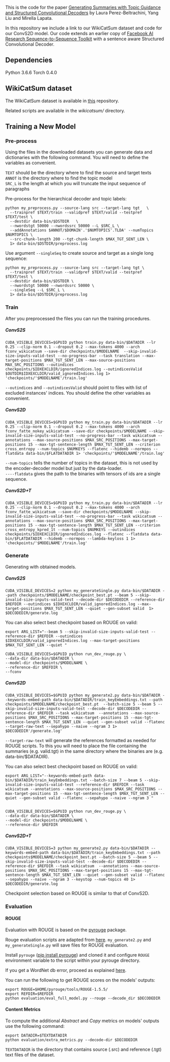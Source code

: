 This is the code for the paper [Generating Summaries with Topic Guidance and Structured Convolutional Decoders](https://arxiv.org/pdf/1906.04687.pdf) by Laura Perez-Beltrachini, Yang Liu and Mirella Lapata.


In this repository we include a link to our WikiCatSum dataset and code for our ConvS2D model. Our code extends an earlier copy of [Facebook AI Research Sequence-to-Sequence Toolkit](https://github.com/pytorch/fairseq) with a sentence aware Structured Convolutional Decoder.

## Dependencies

Python 3.6.6
Torch 0.4.0

## WikiCatSum dataset

The WikiCatSum dataset is available in [this](https://datashare.is.ed.ac.uk/handle/10283/3368) repository.

Related scripts are available in the *wikicatsum/* directory.


## Training a New Model

### Pre-process

Using the files in the downloaded datasets you can generate data and dictionaries with the following command. You will need to define the variables as convenient.  

```TEXT``` should be the directory where to find the source and target texts  
```ANNOT``` is the directory where to find the topic model  
```SRC_L``` is the length at which you will truncate the input sequence of paragraphs  

Pre-process for the hierarchical decoder and topic labels:
```
python my_preprocess.py --source-lang src --target-lang tgt   \
  --trainpref $TEXT/train --validpref $TEXT/valid --testpref $TEXT/test \
  --destdir data-bin/$DSTDIR   \
  --nwordstgt 50000 --nwordssrc 50000 --L $SRC_L \
  --addAnnotations $ANNOT/$DOMAIN'.'$NUMTOPICS'.TLDA' --numTopics $NUMTOPICS \
  --src-chunk-length 200 --tgt-chunk-length $MAX_TGT_SENT_LEN \
  1> data-bin/$DSTDIR/preprocess.log
```

Use argument ```--singleSeq``` to create source and target as a single long sequence:
```
python my_preprocess.py --source-lang src --target-lang tgt \
  --trainpref $TEXT/train --validpref $TEXT/valid --testpref $TEXT/test \
  --destdir data-bin/$DSTDIR \
  --nwordstgt 50000 --nwordssrc 50000 \
  --singleSeq --L $SRC_L \
  1> data-bin/$DSTDIR/preprocess.log
```


### Train
After you preprocessed the files you can run the training procedures.

##### ConvS2S
```
CUDA_VISIBLE_DEVICES=$GPUID python train.py data-bin/$DATADIR --lr 0.25 --clip-norm 0.1 --dropout 0.2 --max-tokens 4000 --arch fconv_wikicatsum --save-dir checkpoints/$MODELNAME  --skip-invalid-size-inputs-valid-test --no-progress-bar --task translation --max-target-positions $MAX_TGT_SENT_LEN --max-source-positions MAX_SRC_POSITIONS --outindices checkpoints/$IDXEXCLDIR/ignoredIndices.log --outindicesValid $OUTDIR$IDXEXCLDIR/valid_ignoredIndices.log 1> 'checkpoints/'$MODELNAME'/train.log'
```

```--outindices``` and ```--outindicesValid``` should point to files with list of excluded instances' indices. You should define the other variables as convenient.

##### ConvS2D

```
CUDA_VISIBLE_DEVICES=$GPUID python my_train.py data-bin/$DATADIR --lr 0.25 --clip-norm 0.1 --dropout 0.2 --max-tokens 4000 --arch fconv_fatte_nokey_wikicatsum --save-dir checkpoints/$MODELNAME --skip-invalid-size-inputs-valid-test --no-progress-bar --task wikicatsum --annotations --max-source-positions $MAX_SRC_POSITIONS --max-target-positions 15 --max-tgt-sentence-length $MAX_TGT_SENT_LEN --criterion cross_entropy --num-topics $NUMKEYS --flatenc --hidemb --normpos --flatdata data-bin/$FLATDATADIR 1> 'checkpoints/'$MODELNAME'/train.log'
```

```--num-topics``` tells the number of topics in the dataset, this is not used by the encoder-decoder model but just by the data-loader.  
```----flatdata``` gives the path to the binaries with tensors of ids are a single sequence.

##### ConvS2D+T

```
CUDA_VISIBLE_DEVICES=$GPUID python my_train.py data-bin/$DATADIR --lr 0.25 --clip-norm 0.1 --dropout 0.2 --max-tokens 4000 --arch fconv_fatte_wikicatsum --save-dir checkpoints/$MODELNAME --skip-invalid-size-inputs-valid-test --no-progress-bar --task wikicatsum --annotations --max-source-positions $MAX_SRC_POSITIONS --max-target-positions 15 --max-tgt-sentence-length $MAX_TGT_SENT_LEN --criterion cross_entropy_kpred_1t --num-topics $NUMKEYS --outindices checkpoints/$IDXEXCLDIR/ignoredIndices.log --flatenc --flatdata data-bin/$FLATDATADIR --hidemb --normpos --lambda-keyloss 1 1> 'checkpoints/'$MODELNAME'/train.log'
```


### Generate

Generating with obtained models.

##### ConvS2S

```
CUDA_VISIBLE_DEVICES=2 python my_generateSingle.py data-bin/$DATADIR --path checkpoints/$MODELNAME/checkpoint_best.pt --beam 5 --skip-invalid-size-inputs-valid-test --decode-dir $DECODEDIR --reference-dir $REFDIR --outindices $IDXEXCLDIR/valid_ignoredIndices.log --max-target-positions $MAX_TGT_SENT_LEN --quiet --gen-subset valid  1> $DECODEDIR/generate.log
```

You can also select best checkpoint based on ROUGE on valid:
```
export ARG_LIST="--beam 5 --skip-invalid-size-inputs-valid-test --reference-dir $REFDIR --outindices $IDXEXCLDIR/valid_ignoredIndices.log --max-target-positions $MAX_TGT_SENT_LEN --quiet "

CUDA_VISIBLE_DEVICES=$GPUID python run_dev_rouge.py \
--data-dir data-bin/$DATADIR \
--model-dir checkpoints/$MODELNAME \
--reference-dir $REFDIR \
--fconv
```

##### ConvS2D
```
CUDA_VISIBLE_DEVICES=$GPUID python my_generate2.py data-bin/$DATADIR --keywords-embed-path data-bin/$DATADIR/train_keyEmbeddings.txt --path checkpoints/$MODELNAME/checkpoint_best.pt  --batch-size 5 --beam 5 --skip-invalid-size-inputs-valid-test --decode-dir $DECODEDIR --reference-dir $REFDIR --task wikicatsum  --annotations --max-source-positions $MAX_SRC_POSITIONS --max-target-positions 15 --max-tgt-sentence-length $MAX_TGT_SENT_LEN --quiet --gen-subset valid --flatenc --target-raw-text --sepahypo --naive --ngram 3 1> $DECODEDIR'/generate.log'
```

```--target-raw-text``` will generate the references formatted as needed for ROUGE scripts. To this you will need to place the file containing the summaries (e.g. valid.tgt) in the same directory where the binaries are (e.g. data-bin/$DATADIR).


You can also select best checkpoint based on ROUGE on valid:
```
export ARG_LIST="--keywords-embed-path data-bin/$DATADIR/train_keyEmbeddings.txt --batch-size 7 --beam 5 --skip-invalid-size-inputs-valid-test --reference-dir $REFDIR --task wikicatsum --annotations --max-source-positions $MAX_SRC_POSITIONS --max-target-positions 15 --max-tgt-sentence-length $MAX_TGT_SENT_LEN --quiet --gen-subset valid --flatenc --sepahypo --naive --ngram 3 "


CUDA_VISIBLE_DEVICES=$GPUID python run_dev_rouge.py \
--data-dir data-bin/$DATADIR \
--model-dir checkpoints/$MODELNAME \
--reference-dir $REFDIR
```

##### ConvS2D+T
```
CUDA_VISIBLE_DEVICES=3 python my_generate2.py data-bin/$DATADIR --keywords-embed-path data-bin/$DATADIR/train_keyEmbeddings.txt --path checkpoints$MODELNAME/checkpoint_best.pt --batch-size 5 --beam 5 --skip-invalid-size-inputs-valid-test --decode-dir $DECODEDIR --reference-dir $REFDIR --task wikicatsum  --annotations --max-source-positions $MAX_SRC_POSITIONS --max-target-positions 15 --max-tgt-sentence-length $MAX_TGT_SENT_LEN --quiet --gen-subset valid --flatenc --sepahypo --naive --ngram 3 --keystop --num-topics 40 1> $DECODEDIR/generate.log
```

Checkpoint selection based on ROUGE is similar to that of ConvS2D.

### Evaluation

#### ROUGE
Evaluation with ROUGE is based on the [pyrouge](https://github.com/bheinzerling/pyrouge) package. 

Rouge evaluation scripts are adapted from [here](https://github.com/ChenRocks/fast_abs_rl). ```my_generate2.py``` and ```my_generateSingle.py``` will save files for ROUGE evaluation. 

Install ```pyrouge``` ([pip install pyrouge](pypi.python.org/pypi/pyrouge)) and cloned it and configure ```ROUGE``` environment variable to the script within your
pyrouge directory. 

If you get a WordNet db error, proceed as explained [here](https://github.com/masters-info-nantes/ter-resume-auto/blob/master/README.md).

You can run the following to get ROUGE scores on the models' outputs:
```
export ROUGE=$HOME/pyrouge/tools/ROUGE-1.5.5/
export REFDIR=$REFDIR
python evaluation/eval_full_model.py --rouge --decode_dir $DECODEDIR
```

#### Content Metrics

To compute the additional *Abstract* and *Copy* metrics on models' outputs use the following command:
```
export DATADIR=$TEXTDATADIR
python evaluation/extra_metrics.py --decode-dir $DECODEDIR
```

```TEXTDATADIR``` is the directory that contains source (.src) and reference (.tgt) text files of the dataset.


